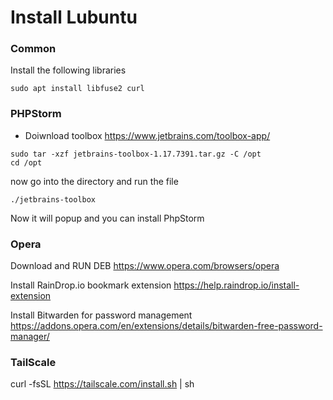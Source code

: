 # Install Lubuntu

### Common
Install the following libraries
```angular2html
sudo apt install libfuse2 curl
```

### PHPStorm
- Doiwnload toolbox
  https://www.jetbrains.com/toolbox-app/
```angular2html
sudo tar -xzf jetbrains-toolbox-1.17.7391.tar.gz -C /opt
cd /opt
```
now go into the directory and run the file
```angular2html
./jetbrains-toolbox
```
Now it will popup and you can install PhpStorm


### Opera
Download and RUN DEB
https://www.opera.com/browsers/opera

Install RainDrop.io bookmark extension https://help.raindrop.io/install-extension

Install Bitwarden for password management https://addons.opera.com/en/extensions/details/bitwarden-free-password-manager/


### TailScale

curl -fsSL https://tailscale.com/install.sh | sh


